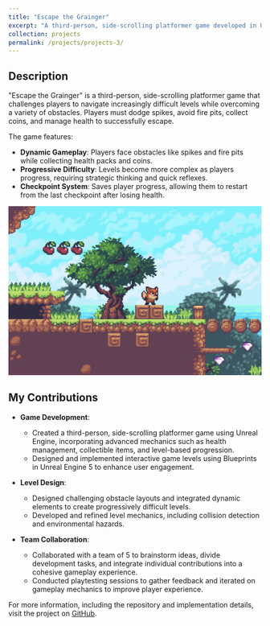 ```yaml
---
title: "Escape the Grainger"
excerpt: "A third-person, side-scrolling platformer game developed in Unreal Engine<br/><img src='/images/EscapetheGrainger.jpg'>"
collection: projects
permalink: /projects/projects-3/
---
```



## Description

"Escape the Grainger" is a third-person, side-scrolling platformer game that challenges players to navigate increasingly difficult levels while overcoming a variety of obstacles. Players must dodge spikes, avoid fire pits, collect coins, and manage health to successfully escape.

The game features:
- **Dynamic Gameplay**: Players face obstacles like spikes and fire pits while collecting health packs and coins.
- **Progressive Difficulty**: Levels become more complex as players progress, requiring strategic thinking and quick reflexes.
- **Checkpoint System**: Saves player progress, allowing them to restart from the last checkpoint after losing health.

![Escape the Grainger Screenshot 1](/images/EscapetheGrainger.jpg)

## My Contributions

- **Game Development**:
  - Created a third-person, side-scrolling platformer game using Unreal Engine, incorporating advanced mechanics such as health management, collectible items, and level-based progression.
  - Designed and implemented interactive game levels using Blueprints in Unreal Engine 5 to enhance user engagement.
  
- **Level Design**:
  - Designed challenging obstacle layouts and integrated dynamic elements to create progressively difficult levels.
  - Developed and refined level mechanics, including collision detection and environmental hazards.

- **Team Collaboration**:
  - Collaborated with a team of 5 to brainstorm ideas, divide development tasks, and integrate individual contributions into a cohesive gameplay experience.
  - Conducted playtesting sessions to gather feedback and iterated on gameplay mechanics to improve player experience.



For more information, including the repository and implementation details, visit the project on [GitHub](https://github.com/sbaek21/Escape-the-Grainger).